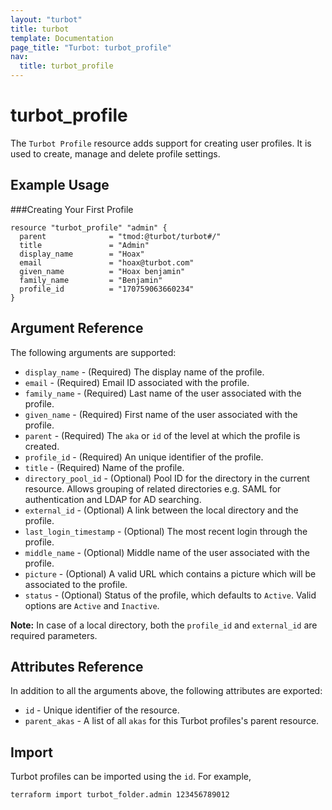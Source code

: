 ```yaml
---
layout: "turbot"
title: turbot
template: Documentation
page_title: "Turbot: turbot_profile"
nav:
  title: turbot_profile
---
```


# turbot_profile

The `Turbot Profile` resource adds support for creating user profiles. It is used to create, manage and delete profile settings.

## Example Usage

###Creating Your First Profile

```hcl
resource "turbot_profile" "admin" {
  parent              = "tmod:@turbot/turbot#/"
  title               = "Admin"
  display_name        = "Hoax"
  email               = "hoax@turbot.com"
  given_name          = "Hoax benjamin"
  family_name         = "Benjamin"
  profile_id          = "170759063660234"
}
```

## Argument Reference

The following arguments are supported:

- `display_name` - (Required) The display name of the profile.
- `email` - (Required) Email ID associated with the profile.
- `family_name` - (Required) Last name of the user associated with the profile.
- `given_name` - (Required) First name of the user associated with the profile.
- `parent` - (Required) The `aka` or `id` of the level at which the profile is created.
- `profile_id` - (Required) An unique identifier of the profile.
- `title` - (Required) Name of the profile.
- `directory_pool_id` - (Optional) Pool ID for the directory in the current resource. Allows grouping of related directories e.g. SAML for authentication and LDAP for AD searching.
- `external_id` - (Optional) A link between the local directory and the profile.
- `last_login_timestamp` - (Optional) The most recent login through the profile.
- `middle_name` - (Optional) Middle name of the user associated with the profile.
- `picture` - (Optional) A valid URL which contains a picture which will be associated to the profile.
- `status` - (Optional) Status of the profile, which defaults to `Active`. Valid options are `Active` and `Inactive`.

**Note:** In case of a local directory, both the `profile_id` and `external_id` are required parameters.

## Attributes Reference

In addition to all the arguments above, the following attributes are exported:

- `id` - Unique identifier of the resource.
- `parent_akas` - A list of all `akas` for this Turbot profiles's parent resource.

## Import

Turbot profiles can be imported using the `id`. For example,

```
terraform import turbot_folder.admin 123456789012
```